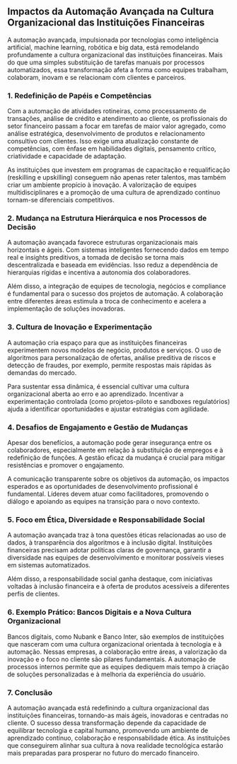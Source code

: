 ## Impactos da Automação Avançada na Cultura Organizacional das Instituições Financeiras

A automação avançada, impulsionada por tecnologias como inteligência artificial, machine learning, robótica e big data, está remodelando profundamente a cultura organizacional das instituições financeiras. Mais do que uma simples substituição de tarefas manuais por processos automatizados, essa transformação afeta a forma como equipes trabalham, colaboram, inovam e se relacionam com clientes e parceiros.

### 1. Redefinição de Papéis e Competências

Com a automação de atividades rotineiras, como processamento de transações, análise de crédito e atendimento ao cliente, os profissionais do setor financeiro passam a focar em tarefas de maior valor agregado, como análise estratégica, desenvolvimento de produtos e relacionamento consultivo com clientes. Isso exige uma atualização constante de competências, com ênfase em habilidades digitais, pensamento crítico, criatividade e capacidade de adaptação.

As instituições que investem em programas de capacitação e requalificação (reskilling e upskilling) conseguem não apenas reter talentos, mas também criar um ambiente propício à inovação. A valorização de equipes multidisciplinares e a promoção de uma cultura de aprendizado contínuo tornam-se diferenciais competitivos.

### 2. Mudança na Estrutura Hierárquica e nos Processos de Decisão

A automação avançada favorece estruturas organizacionais mais horizontais e ágeis. Com sistemas inteligentes fornecendo dados em tempo real e insights preditivos, a tomada de decisão se torna mais descentralizada e baseada em evidências. Isso reduz a dependência de hierarquias rígidas e incentiva a autonomia dos colaboradores.

Além disso, a integração de equipes de tecnologia, negócios e compliance é fundamental para o sucesso dos projetos de automação. A colaboração entre diferentes áreas estimula a troca de conhecimento e acelera a implementação de soluções inovadoras.

### 3. Cultura de Inovação e Experimentação

A automação cria espaço para que as instituições financeiras experimentem novos modelos de negócio, produtos e serviços. O uso de algoritmos para personalização de ofertas, análise preditiva de riscos e detecção de fraudes, por exemplo, permite respostas mais rápidas às demandas do mercado.

Para sustentar essa dinâmica, é essencial cultivar uma cultura organizacional aberta ao erro e ao aprendizado. Incentivar a experimentação controlada (como projetos-piloto e sandboxes regulatórios) ajuda a identificar oportunidades e ajustar estratégias com agilidade.

### 4. Desafios de Engajamento e Gestão de Mudanças

Apesar dos benefícios, a automação pode gerar insegurança entre os colaboradores, especialmente em relação à substituição de empregos e à redefinição de funções. A gestão eficaz da mudança é crucial para mitigar resistências e promover o engajamento.

A comunicação transparente sobre os objetivos da automação, os impactos esperados e as oportunidades de desenvolvimento profissional é fundamental. Líderes devem atuar como facilitadores, promovendo o diálogo e apoiando as equipes na transição para o novo contexto.

### 5. Foco em Ética, Diversidade e Responsabilidade Social

A automação avançada traz à tona questões éticas relacionadas ao uso de dados, à transparência dos algoritmos e à inclusão digital. Instituições financeiras precisam adotar políticas claras de governança, garantir a diversidade nas equipes de desenvolvimento e monitorar possíveis vieses em sistemas automatizados.

Além disso, a responsabilidade social ganha destaque, com iniciativas voltadas à inclusão financeira e à oferta de produtos acessíveis a diferentes perfis de clientes.

### 6. Exemplo Prático: Bancos Digitais e a Nova Cultura Organizacional

Bancos digitais, como Nubank e Banco Inter, são exemplos de instituições que nasceram com uma cultura organizacional orientada à tecnologia e à automação. Nessas empresas, a colaboração entre áreas, a valorização da inovação e o foco no cliente são pilares fundamentais. A automação de processos internos permite que as equipes dediquem mais tempo à criação de soluções personalizadas e à melhoria da experiência do usuário.

### 7. Conclusão

A automação avançada está redefinindo a cultura organizacional das instituições financeiras, tornando-as mais ágeis, inovadoras e centradas no cliente. O sucesso dessa transformação depende da capacidade de equilibrar tecnologia e capital humano, promovendo um ambiente de aprendizado contínuo, colaboração e responsabilidade ética. As instituições que conseguirem alinhar sua cultura à nova realidade tecnológica estarão mais preparadas para prosperar no futuro do mercado financeiro.